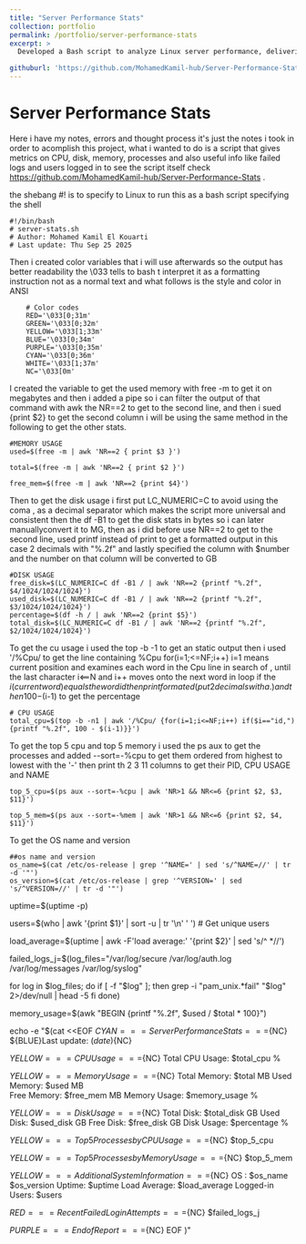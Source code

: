 ```yaml
---
title: "Server Performance Stats"
collection: portfolio
permalink: /portfolio/server-performance-stats
excerpt: >
  Developed a Bash script to analyze Linux server performance, delivering key metrics like CPU, memory, and disk usage, along with top resource-intensive processes. This project showcases my ability to create efficient, practical tools for system monitoring and debugging, designed for real-world application and community feedback.

githuburl: 'https://github.com/MohamedKamil-hub/Server-Performance-Stats'
---
```


# Server Performance Stats
Here i have my notes, errors and thought process it's just the notes i took in order to acomplish this project, what i wanted to do is a script that gives metrics on CPU, disk, memory, processes and also useful info like failed logs and users logged in to see the script itself check https://github.com/MohamedKamil-hub/Server-Performance-Stats .


the shebang #! is to specify to Linux to run this as a bash script specifying the shell

    #!/bin/bash
    # server-stats.sh
    # Author: Mohamed Kamil El Kouarti
    # Last update: Thu Sep 25 2025

Then i created color variables that i will use afterwards so the output has better readability the \033 tells to bash t interpret it as a formatting instruction not as a normal text and what follows is the style and color in ANSI

        # Color codes
        RED='\033[0;31m'
        GREEN='\033[0;32m'
        YELLOW='\033[1;33m'
        BLUE='\033[0;34m'
        PURPLE='\033[0;35m'
        CYAN='\033[0;36m'
        WHITE='\033[1;37m'
        NC='\033[0m'

I created the variable to  get the used memory with free -m to get it on megabytes and then i added a pipe so i can filter the output of that command with awk the NR==2 to get to the second line, and then i sued {print $2} to get the second column i will be using the same method in the following to get the other stats.

    #MEMORY USAGE
    used=$(free -m | awk 'NR==2 { print $3 }')

    total=$(free -m | awk 'NR==2 { print $2 }')
    
    free_mem=$(free -m | awk 'NR==2 {print $4}')

Then to get the disk usage i first put LC_NUMERIC=C to avoid using the coma , as a decimal separator which makes the script more universal and consistent then the df -B1 to get the disk stats in bytes so i can later  manuallyconvert it to MG,  then as i did before use NR==2 to get  to the second line, used printf instead of print to get a formatted output in this case 2 decimals with "%.2f" 
and lastly specified the column with $number and the number on that column will be converted to GB

    #DISK USAGE
    free_disk=$(LC_NUMERIC=C df -B1 / | awk 'NR==2 {printf "%.2f", $4/1024/1024/1024}')
    used_disk=$(LC_NUMERIC=C df -B1 / | awk 'NR==2 {printf "%.2f", $3/1024/1024/1024}')
    percentage=$(df -h / | awk 'NR==2 {print $5}')
    total_disk=$(LC_NUMERIC=C df -B1 / | awk 'NR==2 {printf "%.2f", $2/1024/1024/1024}')

To get the cu usage i used the top -b -1  to get an static output
then i used '/%Cpu/ to get the line containing %Cpu
for(i=1;<=NF;i++) i=1 means current position and examines  each word in the Cpu line in search of , until the last character i<==N and i++ moves onto the next word in loop
if the $i (current word) equals the word id then print formated (put 2 decimals with a . ) and then 100 -$(i-1) to get the percentage

    # CPU USAGE 
    total_cpu=$(top -b -n1 | awk '/%Cpu/ {for(i=1;i<=NF;i++) if($i=="id,") {printf "%.2f", 100 - $(i-1)}}')

To get the top 5 cpu and top 5 memory i used the ps aux to get the processes and added --sort=-%cpu to get them ordered from highest to lowest with the '-'  then print th 2 3 11 columns to get their PID, CPU USAGE and NAME
    
    top_5_cpu=$(ps aux --sort=-%cpu | awk 'NR>1 && NR<=6 {print $2, $3, $11}')
    
    top_5_mem=$(ps aux --sort=-%mem | awk 'NR>1 && NR<=6 {print $2, $4, $11}')  

To get the OS name and version

    ##os name and version
    os_name=$(cat /etc/os-release | grep '^NAME=' | sed 's/^NAME=//' | tr -d '"')
    os_version=$(cat /etc/os-release | grep '^VERSION=' | sed 's/^VERSION=//' | tr -d '"')

uptime=$(uptime -p)

users=$(who | awk '{print $1}' | sort -u | tr '\n' ' ')  # Get unique users

load_average=$(uptime | awk -F'load average:' '{print $2}' | sed 's/^ *//')  

failed_logs_j=$(log_files="/var/log/secure /var/log/auth.log /var/log/messages /var/log/syslog"

for log in $log_files; do
    if [ -f "$log" ]; then
        grep -i "pam_unix.*fail" "$log" 2>/dev/null | head -5
    fi
done) 

memory_usage=$(awk "BEGIN {printf \"%.2f\", $used / $total * 100}")

echo -e "$(cat <<EOF
${CYAN}=== Server Performance Stats ===${NC}
${BLUE}Last update: $(date)${NC}

${YELLOW}=== CPU Usage ===${NC}
Total CPU Usage: $total_cpu %

${YELLOW}=== Memory Usage ===${NC}
Total Memory: $total MB
Used Memory: $used MB  
Free Memory: $free_mem MB
Memory Usage: $memory_usage %

${YELLOW}=== Disk Usage ===${NC}
Total Disk: $total_disk GB
Used Disk: $used_disk GB
Free Disk: $free_disk GB
Disk Usage: $percentage %

${YELLOW}=== Top 5 Processes by CPU Usage ===${NC}
$top_5_cpu

${YELLOW}=== Top 5 Processes by Memory Usage ===${NC}
$top_5_mem

${YELLOW}=== Additional System Information ===${NC}
OS : $os_name $os_version
Uptime: $uptime
Load Average: $load_average
Logged-in Users: $users

${RED}=== Recent Failed Login Attempts ===${NC}
$failed_logs_j

${PURPLE}=== End of Report ===${NC}
EOF
)"




